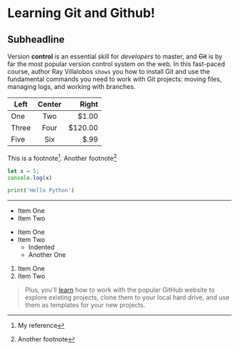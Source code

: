 Learning Git and Github!
========

Subheadline
--------

Version **control** is an essential skill for _developers_ to master, and ~~Git~~ is by far the most popular version control system on the web. In this fast-paced course, author Ray Villalobos `shows` you how to install Git and use the fundamental commands you need to work with Git projects: moving files, managing logs, and working with branches.

| Left  | Center | Right   |
| ----- | :---:  | ----:   |
| One   | Two    | $1.00   |
| Three | Four   | $120.00 |
| Five  | Six    | $.99    |

This is a footnote[^1]. Another footnote[^2] 

[^1]: My reference
[^2]: Another footnote

```js
let x = 5;
console.log(x)
```
```python
print('Hello Python')
```

***

- Item One
- Item Two

* Item One
* Item Two
  - Indented
  - Another One

1. Item One
1. Item Two

> Plus, you'll [learn](https://linkedin.com) how to work with the popular GitHub website to explore existing projects, clone them to your local hard drive, and use them as templates for your new projects.
